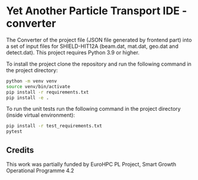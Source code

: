 # Yet Another Particle Transport IDE - converter

The Converter of the project file (JSON file generated by frontend part) into a set of input files for SHIELD-HIT12A (beam.dat, mat.dat, geo.dat and detect.dat).
This project requires Python 3.9 or higher.

To install the project clone the repository and run the following command in the project directory:

```bash
python -m venv venv
source venv/bin/activate
pip install -r requirements.txt
pip install -e .
```

To run the unit tests run the following command in the project directory (inside virtual environment):

```bash
pip install -r test_requirements.txt
pytest
```

## Credits

This work was partially funded by EuroHPC PL Project, Smart Growth Operational Programme 4.2
